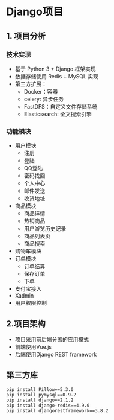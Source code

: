 # Django项目

## 1. 项目分析

### 技术实现

- 基于 Python 3 + Django 框架实现
- 数据存储使用 Redis + MySQL  实现
- 第三方扩展：
  - Docker：容器
  - celery:  异步任务
  - FastDFS：自定义文件存储系统
  - Elasticsearch:  全文搜索引擎

### 功能模块

- 用户模块
  - 注册
  - 登陆
  - QQ登陆
  - 密码找回
  - 个人中心
  - 邮件发送
  - 收货地址
- 商品模块
  - 商品详情
  - 热销商品
  - 用户游览历史记录
  - 商品列表页
  - 商品搜索
- 购物车模块
- 订单模块
  - 订单结算
  - 保存订单
  - 下单
- 支付宝接入
- Xadmin
- 用户权限控制

## 2.项目架构

- 项目采用前后端分离的应用模式
- 前端使用Vue.js
- 后端使用Django REST framework

## 第三方库

```shell
pip install Pillow==5.3.0
pip install pymysql==0.9.2
pip install django==2.1.2
pip install django-redis==4.9.0
pip install djangorestframework==3.8.2
```

